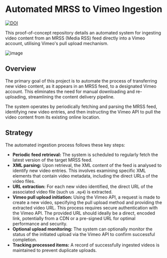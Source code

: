 # Automated MRSS to Vimeo Ingestion

[![DOI](https://zenodo.org/badge/DOI/10.5281/zenodo.15276505.svg)](https://doi.org/10.5281/zenodo.15276505)

This proof-of-concept repository details an automated system for ingesting video content from an MRSS (Media RSS) feed directly into a Vimeo account, utilising Vimeo's pull upload mechanism.

![image](https://github.com/user-attachments/assets/620fa64b-93c0-4eb7-b1fc-05e0a91c88b6)


## Overview

The primary goal of this project is to automate the process of transferring new video content, as it appears in an MRSS feed, to a designated Vimeo account. This eliminates the need for manual downloading and re-uploading, streamlining the content delivery pipeline.

The system operates by periodically fetching and parsing the MRSS feed, identifying new video entries, and then instructing the Vimeo API to pull the video content from its existing online location.

## Strategy

The automated ingestion process follows these key steps:

*  **Periodic feed retrieval:** The system is scheduled to regularly fetch the latest version of the target MRSS feed.
*  **XML parsing:** Upon retrieval, the XML content of the feed is analysed to identify new video entries. This involves examining specific XML elements that contain video metadata, including the direct URLs of the video files.
*  **URL extraction:** For each new video identified, the direct URL of the associated video file (such us `.mp4`) is extracted.
*  **Vimeo pull upload initiation:** Using the Vimeo API, a request is made to create a new video, specifying the pull upload method and providing the extracted video URL. This process requires secure authentication with the Vimeo API. The provided URL should ideally be a direct, encoded link, potentially from a CDN or a pre-signed URL for optimal performance and security.
*  **Optional upload monitoring:** The system can optionally monitor the status of the initiated upload via the Vimeo API to confirm successful completion.
*  **Tracking processed items:** A record of successfully ingested videos is maintained to prevent duplicate uploads.


